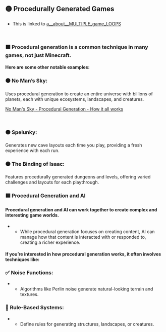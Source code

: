 ## 🟡 Procedurally Generated Games


- This is linked to [a__about__MULTIPLE_game_LOOPS](./a__about__MULTIPLE_game_LOOPS.md)

<br>

### 🟧 Procedural generation is a common technique in many games, not just Minecraft.

#### Here are some other notable examples:

### 🟤 No Man’s Sky:

Uses procedural generation to create an entire universe with billions of planets, each with unique ecosystems, landscapes, and creatures.

[No Man's Sky - Procedural Generation - How it all works](https://www.youtube.com/watch?v=AFISmcAigfY)

<br>


### 🟤 Spelunky:

Generates new cave layouts each time you play, providing a fresh experience with each run.

### 🟤 The Binding of Isaac:

Features procedurally generated dungeons and levels, offering varied challenges and layouts for each playthrough.


### 🟦 Procedural Generation and AI

#### Procedural generation and AI can work together to create complex and interesting game worlds.

-  - While procedural generation focuses on creating content, AI can manage how that content is interacted with or responded to, creating a richer experience.

#### If you’re interested in how procedural generation works, it often involves techniques like:

### ✅ Noise Functions:

- -  Algorithms like Perlin noise generate natural-looking terrain and textures.

### 🧶 Rule-Based Systems:

- -  Define rules for generating structures, landscapes, or creatures.


